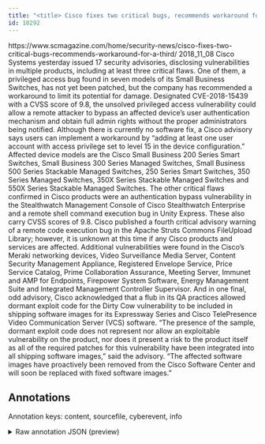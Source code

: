 ```yaml
---
title: "<title> Cisco fixes two critical bugs, recommends workaround for a third </title>"
id: 10292
---
```


<title> Cisco fixes two critical bugs, recommends workaround for a third </title>
<source> https://www.scmagazine.com/home/security-news/cisco-fixes-two-critical-bugs-recommends-workaround-for-a-third/ </source>
<date> 2018_11_08 </date>
<text>
Cisco Systems yesterday issued 17 security advisories, disclosing vulnerabilities in multiple products, including at least three critical flaws. One of them, a privileged access bug found in seven models of its Small Business Switches, has not yet been patched, but the company has recommended a workaround to limit its potential for damage.
Designated CVE-2018-15439 with a CVSS score of 9.8, the unsolved privileged access vulnerability could allow a remote attacker to bypass an affected device’s user authentication mechanism and obtain full admin rights without the proper administrators being notified. Although there is currently no software fix, a Cisco advisory says users can implement a workaround by “adding at least one user account with access privilege set to level 15 in the device configuration.”
Affected device models are the Cisco Small Business 200 Series Smart Switches, Small Business 300 Series Managed Switches, Small Business 500 Series Stackable Managed Switches, 250 Series Smart Switches, 350 Series Managed Switches, 350X Series Stackable Managed Switches and 550X Series Stackable Managed Switches.
The other critical flaws confirmed in Cisco products were an authentication bypass vulnerability in the Stealthwatch Management Console of Cisco Stealthwatch Enterprise and a remote shell command execution bug in Unity Express. These also carry CVSS scores of 9.8.
Cisco published a fourth critical advisory warning of a remote code execution bug in the Apache Struts Commons FileUpload Library; however, it is unknown at this time if any Cisco products and services are affected.
Additional vulnerabilities were found in the Cisco’s Meraki networking devices, Video Surveillance Media Server, Content Security Management Appliance, Registered Envelope Service, Price Service Catalog, Prime Collaboration Assurance, Meeting Server, Immunet and AMP for Endpoints, Firepower System Software, Energy Management Suite and Integrated Management Controller Supervisor.
And in one final, odd advisory, Cisco acknowledged that a flub in its QA practices allowed dormant exploit code for the Dirty Cow vulnerability to be included in shipping software images for its Expressway Series and Cisco TelePresence Video Communication Server (VCS) software. 
“The presence of the sample, dormant exploit code does not represent nor allow an exploitable vulnerability on the product, nor does it present a risk to the product itself as all of the required patches for this vulnerability have been integrated into all shipping software images,” said the advisory. “The affected software images have proactively been removed from the Cisco Software Center and will soon be replaced with fixed software images.”
</text>



## Annotations

Annotation keys: content, sourcefile, cyberevent, info

<details>
<summary>Raw annotation JSON (preview)</summary>

```json
{
  "content": "Cisco Systems yesterday issued 17 security advisories, disclosing vulnerabilities in multiple products, including at least three critical flaws. One of them, a privileged access bug found in seven models of its Small Business Switches, has not yet been patched, but the company has recommended a workaround to limit its potential for damage. Designated CVE-2018-15439 with a CVSS score of 9.8, the unsolved privileged access vulnerability could allow a remote attacker to bypass an affected device\u2019s user authentication mechanism and obtain full admin rights without the proper administrators being notified. Although there is currently no software fix, a Cisco advisory says users can implement a workaround by \u201cadding at least one user account with access privilege set to level 15 in the device configuration.\u201d Affected device models are the Cisco Small Business 200 Series Smart Switches, Small Business 300 Series Managed Switches, Small Business 500 Series Stackable Managed Switches, 250 Series Smart Switches, 350 Series Managed Switches, 350X Series Stackable Managed Switches and 550X Series Stackable Managed Switches. The other critical flaws confirmed in Cisco products were an authentication bypass vulnerability in the Stealthwatch Management Console of Cisco Stealthwatch Enterprise and a remote shell command execution bug in Unity Express. These also carry CVSS scores of 9.8. Cisco published a fourth critical advisory warning of a remote code execution bug in the Apache Struts Commons FileUpload Library; however, it is unknown at this time if any Cisco products and services are affected. Additional vulnerabilities were found in the Cisco\u2019s Meraki networking devices, Video Surveillance Media Server, Content Security Management Appliance, Registered Envelope Service, Price Service Catalog, Prime Collaboration Assurance, Meeting Server, Immunet and AMP for Endpoints, Firepower System Software, Energy Management Suite and Integrated Management Controller Supervisor. And in one final, odd advisory, Cisco acknowledged that a flub in its QA practices allowed dormant exploit code for the Dirty Cow vulnerability to be included in shipping software images for its Expressway Series and Cisco TelePresence Video Communication Server (VCS) software.  \u201cThe presence of the sample, dormant exploit code does not represent nor allow an exploitable vulnerability on the product, nor does it present a risk to the product itself as all of the required patches for this vulnerability have been integrated into all shipping software images,\u201d said the advisory. \u201cThe affected software images have proactively been removed from the Cisco Software Center and will soon be replaced with fixed software images.\u201d",
  "sourcefile": "10292.txt",
  "cyberevent": {
    "hopper": [
      {
        "index": 0,
        "relation": "Same",
        "events": [
          {
            "index": "E1",
            "type": "Vulnerability-related",
            "realis": "Actual",
            "nugget": {
              "startOffset": 55,
              "index": "T1",
              "endOffset": 65,
              "text": "disclosing"
            },
            "argument": [
              {
                "index": "T4",
                "external_reference": {
                  "dbpediaURI": "http://dbpedia.org/resource/Cisco_Systems",
                  "wikidataid": "Q173395"
                },
                "endOffset": 13,
                "role": {
                  "type": "Discoverer"
                },
                "text": "Cisco Systems",
                "startOffset": 0,
                "type": "Organization"
              },
              {
                "index": "T5",
                "text": "yesterday",
                "endOffset": 23,
                "role": {
                  "type": "Time"
                },
                "startOffset": 14,
                "type": "Time"
              },
              {
     
```
</details>
